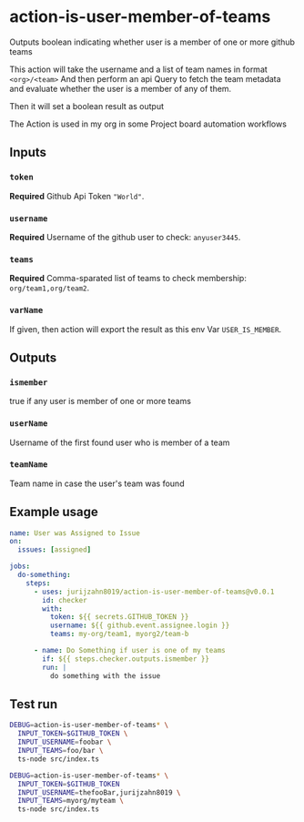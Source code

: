 # action-is-user-member-of-teams

Outputs boolean indicating whether user is a member of one or more github teams

This action will take the username and a list of team names in format `<org>/<team>`
And then perform an api Query to fetch the team metadata and evaluate whether the user
is a member of any of them.

Then it will set a boolean result as output

The Action is used in my org in some Project board automation workflows

## Inputs

### `token`

**Required** Github Api Token `"World"`.

### `username`

**Required** Username of the github user to check: `anyuser3445`.

### `teams`

**Required** Comma-sparated list of teams to check membership: `org/team1,org/team2`.

### `varName`

If given, then action will export the result as this env Var `USER_IS_MEMBER`.

## Outputs

### `ismember`

true if any user is member of one or more teams

### `userName`

Username of the first found user who is member of a team

### `teamName`

Team name in case the user's team was found

## Example usage

```yaml
name: User was Assigned to Issue
on:
  issues: [assigned]

jobs:
  do-something:
    steps:
      - uses: jurijzahn8019/action-is-user-member-of-teams@v0.0.1
        id: checker
        with:
          token: ${{ secrets.GITHUB_TOKEN }}
          username: ${{ github.event.assignee.login }}
          teams: my-org/team1, myorg2/team-b

      - name: Do Something if user is one of my teams
        if: ${{ steps.checker.outputs.ismember }}
        run: |
          do something with the issue
```

## Test run

```bash
DEBUG=action-is-user-member-of-teams* \
  INPUT_TOKEN=$GITHUB_TOKEN \
  INPUT_USERNAME=foobar \
  INPUT_TEAMS=foo/bar \
  ts-node src/index.ts

DEBUG=action-is-user-member-of-teams* \
  INPUT_TOKEN=$GITHUB_TOKEN
  INPUT_USERNAME=thefooBar,jurijzahn8019 \
  INPUT_TEAMS=myorg/myteam \
  ts-node src/index.ts
```
